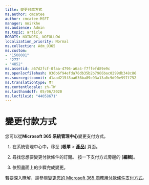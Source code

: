 ```yaml
---
title: 變更付款方式
ms.author: cmcatee
author: cmcatee-MSFT
manager: mnirkhe
ms.audience: Admin
ms.topic: article
ROBOTS: NOINDEX, NOFOLLOW
localization_priority: Normal
ms.collection: Adm_O365
ms.custom:
- "1500001"
- "277"
- "4852"
ms.assetid: a67d2fcf-0faa-4796-a6a4-f7ffefd89e9c
ms.openlocfilehash: 036b6f94efda76db35b2b7966bac0299db348c86
ms.sourcegitcommit: d1aad215f8aa636ba89c93a13a0c9d90e997f752
ms.translationtype: MT
ms.contentlocale: zh-TW
ms.lasthandoff: 05/06/2020
ms.locfileid: "44058671"
---
```

# <a name="change-payment-method"></a>變更付款方式

您可以從**Microsoft 365 系統管理中心**變更支付方式。
  
1. 在系統管理中心中，移至 [**帳單** \> **[產品](https://go.microsoft.com/fwlink/p/?linkid=842054)**] 頁面。

2. 尋找您想要變更付款條件的訂閱。 按一下支付方式旁邊的 [**編輯**]。

3. 依照畫面上的步驟完成變更。

若要深入瞭解，請參閱[變更您的 Microsoft 365 商務用付款條件支付方式](https://docs.microsoft.com/microsoft-365/commerce/billing-and-payments/change-payment-method)。

